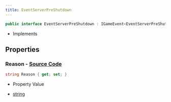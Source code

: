 ```yaml
---
title: EventServerPreShutdown
---
```


```csharp
public interface EventServerPreShutdown : IGameEvent<EventServerPreShutdown>
```

- Implements

## Properties

### **Reason** - [Source Code](https://github.com/swiftly-solution/swiftlys2/blob/main/managed/src/SwiftlyS2.Generated/GameEvents/Interfaces/EventServerPreShutdown.cs#L24)

```csharp
string Reason { get; set; }
```

- Property Value

- [string](https://learn.microsoft.com/dotnet/api/system.string)

